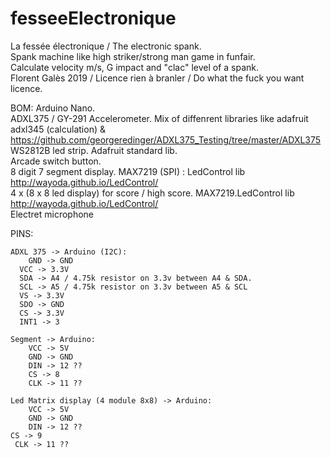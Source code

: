 # fesseeElectronique

La fessée électronique / The electronic spank.<br>
Spank machine like high striker/strong man game in funfair.<br>
Calculate velocity m/s, G impact and "clac" level of a spank.<br>
Florent Galès 2019 / Licence rien à branler / Do what the fuck you want licence.<br>

   BOM:
     Arduino Nano.<br>
     ADXL375 / GY-291 Accelerometer. Mix of diffenrent libraries like adafruit adxl345 (calculation) & https://github.com/georgeredinger/ADXL375_Testing/tree/master/ADXL375<br>
     WS2812B led strip. Adafruit standard lib.<br>
     Arcade switch button.<br>
     8 digit 7 segment display. MAX7219 (SPI) : LedControl lib http://wayoda.github.io/LedControl/<br>
     4 x (8 x 8 led display) for score / high score. MAX7219.LedControl lib http://wayoda.github.io/LedControl/<br>
     Electret microphone<br>
   
 PINS:
 
	ADXL 375 -> Arduino (I2C):
		GND -> GND
      VCC -> 3.3V
      SDA -> A4 / 4.75k resistor on 3.3v between A4 & SDA.
      SCL -> A5 / 4.75k resistor on 3.3v between A5 & SCL
      VS -> 3.3V
      SDO -> GND
      CS -> 3.3V
      INT1 -> 3

	Segment -> Arduino:
		VCC -> 5V
		GND -> GND
		DIN -> 12 ??
		CS -> 8
		CLK -> 11 ??

	Led Matrix display (4 module 8x8) -> Arduino:
		VCC -> 5V
		GND -> GND
		DIN -> 12 ??
	CS -> 9
     CLK -> 11 ??
